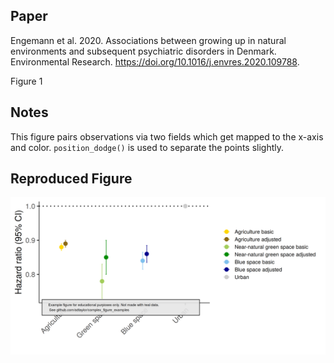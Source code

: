 ## Paper
Engemann et al. 2020. Associations between growing up in natural environments and subsequent psychiatric disorders in Denmark. Environmental Research. https://doi.org/10.1016/j.envres.2020.109788.  

Figure 1

## Notes
This figure pairs observations via two fields which get mapped to the x-axis and color. `position_dodge()` is used to separate the points slightly.  


## Reproduced Figure
![](https://raw.githubusercontent.com/sdtaylor/complex_figure_examples/master/engemann2020/engemann2020_final.png)
